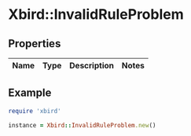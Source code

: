 # Xbird::InvalidRuleProblem

## Properties

| Name | Type | Description | Notes |
| ---- | ---- | ----------- | ----- |

## Example

```ruby
require 'xbird'

instance = Xbird::InvalidRuleProblem.new()
```

